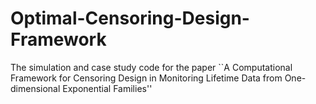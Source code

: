 # Optimal-Censoring-Design-Framework
The simulation and case study code for the paper ``A Computational Framework for Censoring Design in Monitoring Lifetime Data from One-dimensional Exponential Families''
